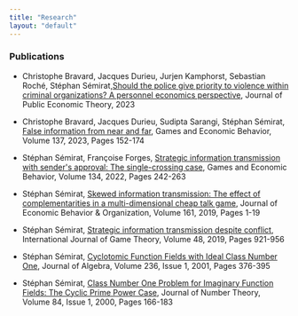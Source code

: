 ```yaml
---
title: "Research"
layout: "default"
---
```

### Publications

- Christophe Bravard, Jacques Durieu, Jurjen Kamphorst, Sebastian Roché, Stéphan Sémirat,[Should the police give priority to violence within criminal organizations? A personnel economics perspective](https://doi.org/10.1111/jpet.12666), Journal of Public Economic Theory, 2023
- Christophe Bravard, Jacques Durieu, Sudipta Sarangi, Stéphan Sémirat, [False information from near and far](https://doi.org/10.1016/j.geb.2022.11.002), Games and Economic Behavior, Volume 137, 2023, Pages 152-174
- Stéphan Sémirat, Françoise Forges, [Strategic information transmission with sender's approval: The single-crossing case](https://doi.org/10.1016/j.geb.2022.05.004), Games and Economic Behavior, Volume 134, 2022, Pages 242-263
- Stéphan Sémirat, [Skewed information transmission: The effect of complementarities in a multi-dimensional cheap talk game](https://doi.org/10.1016/j.jebo.2019.03.012), Journal of Economic Behavior & Organization, Volume 161, 2019, Pages 1-19
- Stéphan Sémirat, [Strategic information transmission despite conflict](https://doi.org/10.1007/s00182-019-00668-2), International Journal of Game Theory, Volume 48, 2019, Pages 921-956

- Stéphan Sémirat, [Cyclotomic Function Fields with Ideal Class Number One](https://doi.org/10.1006/jabr.2000.8493), Journal of Algebra, Volume 236, Issue 1, 2001, Pages 376-395
- Stéphan Sémirat, [Class Number One Problem for Imaginary Function Fields: The Cyclic Prime Power Case](https://doi.org/10.1006/jnth.2000.2535), Journal of Number Theory, Volume 84, Issue 1, 2000, Pages 166-183